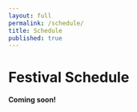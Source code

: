 ```yaml
---
layout: full
permalink: /schedule/
title: Schedule
published: true
---
```


# Festival Schedule

**Coming soon!**
